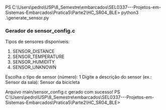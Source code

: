 PS C:\Users\pedro\USP\8_Semestre\embarcados\SEL0337---Projetos-em-Sistemas-Embarcados\Pratica5\Parte2\HC_SR04_BLE> python3 .\generate_sensor.py
### Gerador de sensor_config.c ###

Tipos de sensores disponíveis:
1. SENSOR_DISTANCE
2. SENSOR_TEMPERATURE
3. SENSOR_HUMIDITY
4. SENSOR_UNKNOWN

Escolha o tipo de sensor (número): 1
Digite a descrição do sensor (ex.: Sensor da sala): Sensor da bicicleta

Arquivo main/sensor_config.c gerado com sucesso!
PS C:\Users\pedro\USP\8_Semestre\embarcados\SEL0337---Projetos-em-Sistemas-Embarcados\Pratica5\Parte2\HC_SR04_BLE> 